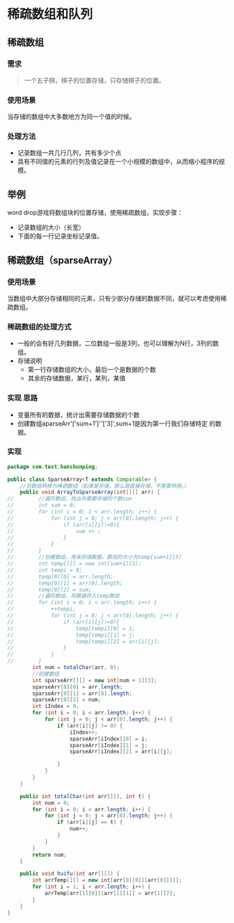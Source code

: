 
# 稀疏数组和队列

## 稀疏数组

### 需求

> 一个五子棋，棋子的位置存储，只存储棋子的位置。

### 使用场景

当存储的数组中大多数地方为同一个值的时候。

### 处理方法

- 记录数组一共几行几列，共有多少个点
- 具有不同值的元素的行列及值记录在一个小规模的数组中，从而缩小程序的规模。

## 举例

word drop游戏将数组块的位置存储，使用稀疏数组，实现步骤：

- 记录数组的大小（长宽）
- 下面的每一行记录坐标记录值。

## 稀疏数组（sparseArray）

### 使用场景

当数组中大部分存储相同的元素，只有少部分存储的数据不同，就可以考虑使用稀疏数组。

### 稀疏数组的处理方式

- 一般的会有好几列数据，二位数组一般是3列，也可以理解为N行，3列的数组。
- 存储说明
    - 第一行存储数组的大小，最后一个是数据的个数
    - 其余的存储数据，某行，某列，某值

### 实现 思路

- 变量所有的数据，统计出需要存储数据的个数
- 创建数组aparseArr'['sum+1']\'\'[\'3]\',sum+1是因为第一行我们存储特定 的数据。

### 实现

```java
package com.test.hanshunping;

public class SparseArray<T extends Comparable> {
    //将数组转换为稀疏数组（如果是存储，那么就直接存储，不需要转换。）
    public void ArrayToSparseArray(int[][] arr) {
//        //遍历数组，找出共需要存储的个数sum
//        int sum = 0;
//        for (int i = 0; i < arr.length; i++) {
//            for (int j = 0; j < arr[0].length; j++) {
//                if (arr[i][j]!=0){
//                    sum ++ ;
//                }
//            }
//        }
//        //创建数组，用来存储数据，数组的大小为temp[sum+1][3]
//        int temp[][] = new int[sum+1][3];
//        int tempi = 0;
//        temp[0][0] = arr.length;
//        temp[0][1] = arr[0].length;
//        temp[0][2] = sum;
//        //遍历数组，将数据存入temp数组
//        for (int i = 0; i < arr.length; i++) {
//            ++tempi;
//            for (int j = 0; j < arr[0].length; j++) {
//                if (arr[i][j]!=0){
//                    temp[tempi][0] = i;
//        		      temp[tempi][1] = j;
//				      temp[tempi][2] = arr[i][j];       
//                }
//            }
//        }
        int num = totalChar(arr, 0);
        //创建数组
        int sparseArr[][] = new int[num + 1][3];
        sparseArr[0][0] = arr.length;
        sparseArr[0][1] = arr[0].length;
        sparseArr[0][2] = num;
        int iIndex = 0;
        for (int i = 0; i < arr.length; i++) {
            for (int j = 0; j < arr[0].length; j++) {
                if (arr[i][j] != 0) {
                    iIndex++;
                    sparseArr[iIndex][0] = i;
                    sparseArr[iIndex][1] = j;
                    sparseArr[iIndex][2] = arr[i][j];

                }
            }
        }
    }

    public int totalChar(int arr[][], int t) {
        int num = 0;
        for (int i = 0; i < arr.length; i++) {
            for (int j = 0; j < arr[0].length; j++) {
                if (arr[i][j] == t) {
                    num++;
                }
            }
        }
        return num;
    }

    public void huifu(int arr[][]) {
        int arrTemp[][] = new int[arr[0][0]][arr[0][1]];
        for (int i = 1; i < arr.length; i++) {
            arrTemp[arr[1][0]][arr[1][1]] = arr[1][2];
        }
    }
}

```